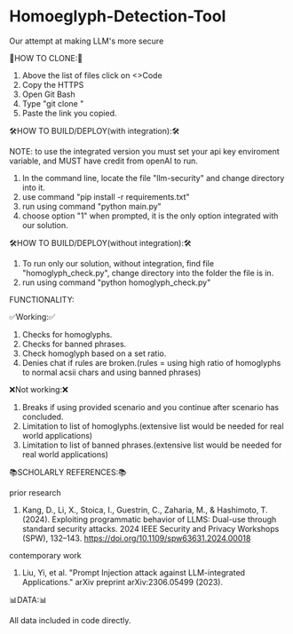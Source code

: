 # Homoeglyph-Detection-Tool
Our attempt at making LLM's more secure

:bookmark_tabs:HOW TO CLONE::bookmark_tabs:
1. Above the list of files click on <>Code
2. Copy the HTTPS
3. Open Git Bash
4. Type "git clone "
5. Paste the link you copied.

:hammer_and_wrench:HOW TO BUILD/DEPLOY(with integration)::hammer_and_wrench:

NOTE: to use the integrated version you must set your api key enviroment variable, and MUST have credit from openAI to run.
1. In the command line, locate the file "llm-security" and change directory into it.
2. use command "pip install -r requirements.txt"
3. run using command "python main.py"
4. choose option "1" when prompted, it is the only option integrated with our solution.

:hammer_and_wrench:HOW TO BUILD/DEPLOY(without integration)::hammer_and_wrench:
1. To run only our solution, without integration, find file "homoglyph_check.py", change directory into the folder the file is in.
2. run using command "python homoglyph_check.py"


FUNCTIONALITY:

:white_check_mark:Working::white_check_mark:
1. Checks for homoglyphs.
2. Checks for banned phrases.
3. Check homoglyph based on a set ratio.
4. Denies chat if rules are broken.(rules = using high ratio of homoglyphs to normal acsii chars and using banned phrases)

:x:Not working::x:
1. Breaks if using provided scenario and you continue after scenario has concluded.
2. Limitation to list of homoglyphs.(extensive list would be needed for real world applications)
3. Limitation to list of banned phrases.(extensive list would be needed for real world applications)

:books:SCHOLARLY REFERENCES::books:

prior research
1. Kang, D., Li, X., Stoica, I., Guestrin, C., Zaharia, M., & Hashimoto, T. (2024). Exploiting programmatic behavior of LLMS: Dual-use through standard security attacks. 2024 IEEE Security and Privacy Workshops (SPW), 132–143. https://doi.org/10.1109/spw63631.2024.00018

contemporary work
1. Liu, Yi, et al. "Prompt Injection attack against LLM-integrated Applications." arXiv preprint 
arXiv:2306.05499 (2023).

:bar_chart:DATA::bar_chart:

All data included in code directly.

